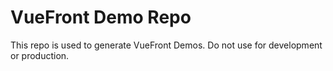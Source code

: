 # VueFront Demo Repo
This repo is used to generate VueFront Demos. Do not use for development or production.
